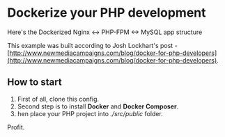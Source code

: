 # Dockerize your PHP development
Here's the Dockerized Nginx &lt;-> PHP-FPM &lt;-> MySQL app structure

This example was built according to Josh Lockhart's post - [http://www.newmediacampaigns.com/blog/docker-for-php-developers](http://www.newmediacampaigns.com/blog/docker-for-php-developers).

## How to start 
 
1. First of all, clone this config. 
2. Second step is to install **Docker** and **Docker Composer**. 
3. hen place your PHP project into *./src/public* folder. 

Profit. 

